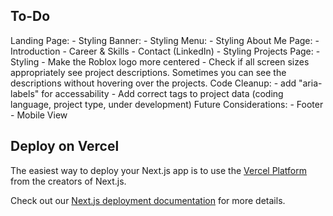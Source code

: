 ## To-Do
Landing Page:
    - Styling
Banner:
    - Styling
Menu:
    - Styling
About Me Page:
    - Introduction
    - Career & Skills
    - Contact (LinkedIn)
    - Styling
Projects Page:
    - Styling
        - Make the Roblox logo more centered
        - Check if all screen sizes appropriately see project descriptions. Sometimes you can see the descriptions without hovering over the projects.
Code Cleanup:
    - add "aria-labels" for accessability
    - Add correct tags to project data (coding language, project type, under development)
Future Considerations:
    - Footer
    - Mobile View

## Deploy on Vercel

The easiest way to deploy your Next.js app is to use the [Vercel Platform](https://vercel.com/new?utm_medium=default-template&filter=next.js&utm_source=create-next-app&utm_campaign=create-next-app-readme) from the creators of Next.js.

Check out our [Next.js deployment documentation](https://nextjs.org/docs/app/building-your-application/deploying) for more details.